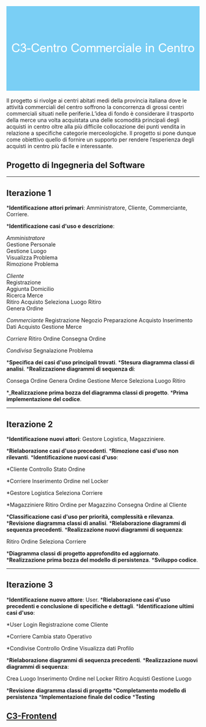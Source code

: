 ![C3](C3-Centro_Commerciale_in_Centro.png)

Il progetto si rivolge ai centri abitati medi della provincia italiana dove le attività commerciali del centro soffrono la concorrenza di grossi centri commerciali situati nelle periferie.L’idea di fondo è considerare il trasporto della merce una volta acquistata una delle scomodità principali degli acquisti in centro oltre alla più difficile collocazione dei punti vendita in relazione a specifiche categorie merceologiche.
Il progetto si pone dunque come obiettivo quello di fornire un supporto per rendere l’esperienza degli acquisti in centro più facile e interessante.

## Progetto di Ingegneria del Software

---

## Iterazione 1

*__Identificazione attori primari__: Amministratore, Cliente, Commerciante, Corriere.

*__Identificazione casi d'uso e descrizione__:

  *Amministratore*  
    Gestione Personale  
    Gestione Luogo  
    Visualizza Problema  
    Rimozione Problema

  *Cliente*  
    Registrazione  
    Aggiunta Domicilio  
    Ricerca Merce  
    Ritiro Acquisto
    Seleziona Luogo Ritiro  
    Genera Ordine  

  *Commerciante*
    Registrazione Negozio
    Preparazione Acquisto
    Inserimento Dati Acquisto
    Gestione Merce 

  *Corriere*
    Ritiro Ordine
    Consegna Ordine

  *Condivisa*
    Segnalazione Problema

*__Specifica dei casi d'uso principali trovati__.
*__Stesura diagramma classi di analisi__.
*__Realizzazione diagrammi di sequenza di__:

   Consega Ordine
   Genera Ordine
   Gestione Merce
   Seleziona Luogo Ritiro

*___Realizzazione prima bozza del diagramma classi di progetto__.
*__Prima implementazione del codice__.

---

## Iterazione 2 

*__Identificazione nuovi attori__: Gestore Logistica, Magazziniere.

*__Rielaborazione casi d'uso precedenti__.
*__Rimozione casi d'uso non rilevanti__.
*__Identificazione nuovi casi d'uso__:

  *Cliente
    Controllo Stato Ordine

  *Corriere
    Inserimento Ordine nel Locker

  *Gestore Logistica
    Seleziona Corriere

  *Magazziniere
    Ritiro Ordine per Magazzino
    Consegna Ordine al Cliente

*__Classificazione casi d'uso per priorità, complessità e rilevanza__.
*__Revisione diagramma classi di analisi__.
*__Rielaborazione diagrammi di sequenza precedenti__.
*__Realizzazione nuovi diagrammi di sequenza__:

   Ritiro Ordine
   Seleziona Corriere

*__Diagramma classi di progetto approfondito ed aggiornato__.
*__Realizzazione prima bozza del modello di persistenza__.
*__Sviluppo codice__.

---

## Iterazione 3

*__Identificazione nuovo attore__: User.
*__Rielaborazione casi d'uso precedenti e conclusione di specifiche e dettagli__.
*__Identificazione ultimi casi d'uso__:

  *User
    Login
    Registrazione come Cliente

  *Corriere
    Cambia stato Operativo

  *Condivise
    Controllo Ordine
    Visualizza dati Profilo

*__Rielaborazione diagrammi di sequenza precedenti__.
*__Realizzazione nuovi diagrammi di sequenza__:

   Crea Luogo
   Inserimento Ordine nel Locker
   Ritiro Acquisti
   Gestione Luogo

*__Revisione diagramma classi di progetto__
*__Completamento modello di persistenza__
*__Implementazione finale del codice__
*__Testing__

[C3-Frontend](https://github.com/nicolas-cotichini/C3-PWA)
---
